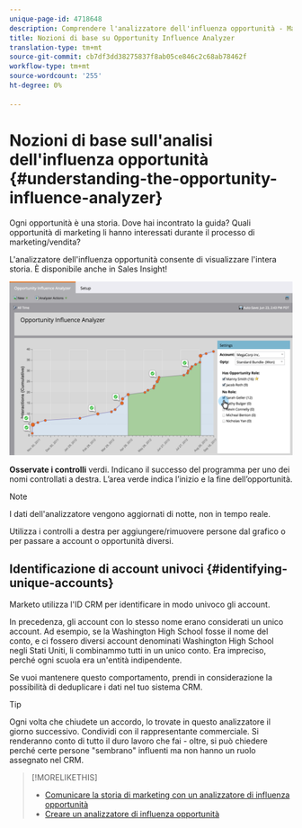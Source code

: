 ```yaml
---
unique-page-id: 4718648
description: Comprendere l'analizzatore dell'influenza opportunità - Marketo Docs - Documentazione del prodotto
title: Nozioni di base su Opportunity Influence Analyzer
translation-type: tm+mt
source-git-commit: cb7df3dd38275837f8ab05ce846c2c68ab78462f
workflow-type: tm+mt
source-wordcount: '255'
ht-degree: 0%

---
```



# Nozioni di base sull&#39;analisi dell&#39;influenza opportunità {#understanding-the-opportunity-influence-analyzer}

Ogni opportunità è una storia. Dove hai incontrato la guida? Quali opportunità di marketing li hanno interessati durante il processo di marketing/vendita?

L&#39;analizzatore dell&#39;influenza opportunità consente di visualizzare l&#39;intera storia. È disponibile anche in Sales Insight!

![](assets/image2015-6-23-14-3a43-3a35-1.png)

**Osservate i controlli** verdi. Indicano il successo del programma per uno dei nomi controllati a destra. L’area verde indica l’inizio e la fine dell’opportunità.

>[!NOTE]
>
>I dati dell&#39;analizzatore vengono aggiornati di notte, non in tempo reale.

Utilizza i controlli a destra per aggiungere/rimuovere persone dal grafico o per passare a account o opportunità diversi.

## Identificazione di account univoci {#identifying-unique-accounts}

Marketo utilizza l&#39;ID CRM per identificare in modo univoco gli account.

In precedenza, gli account con lo stesso nome erano considerati un unico account. Ad esempio, se la Washington High School fosse il nome del conto, e ci fossero diversi account denominati Washington High School negli Stati Uniti, li combinammo tutti in un unico conto. Era impreciso, perché ogni scuola era un&#39;entità indipendente.

Se vuoi mantenere questo comportamento, prendi in considerazione la possibilità di deduplicare i dati nel tuo sistema CRM.

>[!TIP]
>
>Ogni volta che chiudete un accordo, lo trovate in questo analizzatore il giorno successivo. Condividi con il rappresentante commerciale. Si renderanno conto di tutto il duro lavoro che fai - oltre, si può chiedere perché certe persone &quot;sembrano&quot; influenti ma non hanno un ruolo assegnato nel CRM.

>[!MORELIKETHIS]
>
>* [Comunicare la storia di marketing con un analizzatore di influenza opportunità](/help/marketo/product-docs/reporting/revenue-cycle-analytics/opportunity-influence-analyzer/tell-the-marketing-story-with-an-opportunity-influence-analyzer.md)
>* [Creare un analizzatore di influenza opportunità](/help/marketo/product-docs/reporting/revenue-cycle-analytics/opportunity-influence-analyzer/create-an-opportunity-influence-analyzer.md)

